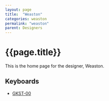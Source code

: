 ```yaml
---
layout: page
title:  "Weaston"
categories: weaston
permalink: "weaston"
parent: Designers
---
```

# {{page.title}}

This is the home page for the designer, Weaston.

## Keyboards

- [GKST-00](/weaston/gskt-00)
